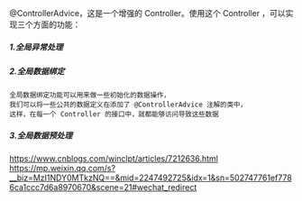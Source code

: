 @ControllerAdvice，这是一个增强的 Controller。使用这个 Controller ，可以实现三个方面的功能：
##### 1.全局异常处理

##### 2.全局数据绑定

    全局数据绑定功能可以用来做一些初始化的数据操作，
    我们可以将一些公共的数据定义在添加了 @ControllerAdvice 注解的类中，
    这样，在每一个 Controller 的接口中，就都能够访问导致这些数据

##### 3.全局数据预处理





https://www.cnblogs.com/winclpt/articles/7212636.html
https://mp.weixin.qq.com/s?__biz=MzI1NDY0MTkzNQ==&mid=2247492725&idx=1&sn=502747761ef7786ca1ccc7d6a8970670&scene=21#wechat_redirect